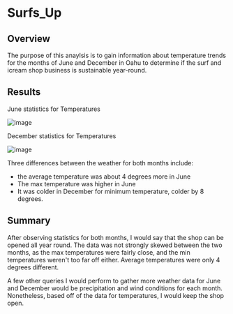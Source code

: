 # Surfs_Up
## Overview
The purpose of this anaylsis is to gain information about temperature trends for the months of June and December in Oahu to determine if the surf and icream shop business is sustainable year-round.
## Results
June statistics for Temperatures

![image](https://user-images.githubusercontent.com/100812515/167235334-e1215d78-1bbc-4b6a-8658-0f69009eca4a.png)

December statistics for Temperatures

![image](https://user-images.githubusercontent.com/100812515/167235342-c014279a-b22a-4b0b-bbe3-b32b9fd36c96.png)

Three differences between the weather for both months include:
* the average temperature was about 4 degrees more in June
* The max temperature was higher in June
* It was colder in December for minimum temperature, colder by 8 degrees.

## Summary 
After observing statistics for both months, I would say that the shop can be opened all year round. The data was not strongly skewed between the two months, as the max temperatures were fairly close, and the min temperatures weren't too far off either. Average temperatures were only 4 degrees different. 

A few other queries I would perform to gather more weather data for June and December would be precipitation and wind conditions for each month. Nonetheless, based off of the data for temperatures, I would keep the shop open. 
